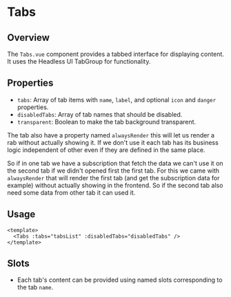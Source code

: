 
# Tabs

## Overview
The `Tabs.vue` component provides a tabbed interface for displaying content. It uses the Headless UI TabGroup for functionality.

## Properties
- `tabs`: Array of tab items with `name`, `label`, and optional `icon` and `danger` properties.
- `disabledTabs`: Array of tab names that should be disabled.
- `transparent`: Boolean to make the tab background transparent.

The tab also have a property named `alwaysRender` this will let us render a rab without actually showing it. If we don't use it each tab has its business logic independent of other even if they are defined in the same place.

So if in one tab we have a subscription that fetch the data we can't use it on the second tab if we didn't opened first the first tab. For this we came with `alwaysRender` that will render the first tab (and get the subscription data for example) without actually showing in the frontend. So if the second tab also need some data from other tab it can used it.

## Usage
```vue
<template>
  <Tabs :tabs="tabsList" :disabledTabs="disabledTabs" />
</template>
```

## Slots
- Each tab's content can be provided using named slots corresponding to the tab `name`.